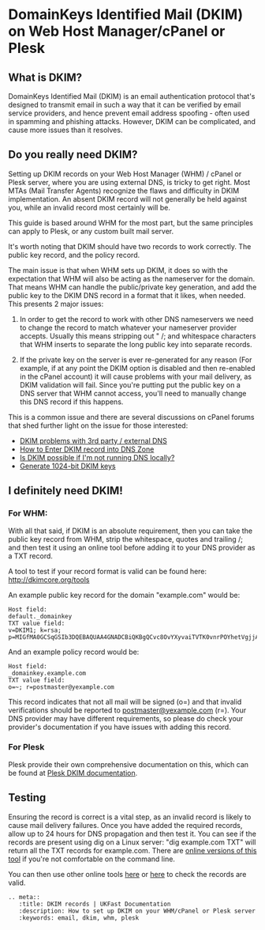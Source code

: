 # DomainKeys Identified Mail (DKIM) on Web Host Manager/cPanel or Plesk

## What is DKIM?

DomainKeys Identified Mail (DKIM) is an email authentication protocol that's designed to transmit email in such a way that it can be verified by email service providers, and hence prevent email address spoofing - often used in spamming and phishing attacks.  However, DKIM can be complicated, and cause more issues than it resolves.

## Do you really need DKIM?

Setting up DKIM records on your Web Host Manager (WHM) / cPanel or Plesk server, where you are using external DNS, is tricky to get right.  Most MTAs (Mail Transfer Agents) recognize the flaws and difficulty in DKIM implementation. An absent DKIM record will not generally be held against you, while an invalid record most certainly will be.

This guide is based around WHM for the most part, but the same principles can apply to Plesk, or any custom built mail server.

It's worth noting that DKIM should have two records to work correctly. The public key record, and the policy record.

The main issue is that when WHM sets up DKIM, it does so with the expectation that WHM will also be acting as the nameserver for the domain. That means WHM can handle the public/private key generation, and add the public key to the DKIM DNS record in a format that it likes, when needed. This presents 2 major issues:

1) In order to get the record to work with other DNS nameservers we need to change the record to match whatever your nameserver provider accepts. Usually this means stripping out " /; and whitespace characters that WHM inserts to separate the long public key into separate records.

2) If the private key on the server is ever re-generated for any reason (For example, if at any point the DKIM option is disabled and then re-enabled in the cPanel account) it will cause problems with your mail delivery, as DKIM validation will fail. Since you're putting put the public key on a DNS server that WHM cannot access, you'll need to manually change this DNS record if this happens.

This is a common issue and there are several discussions on cPanel forums that shed further light on the issue for those interested:
- [DKIM problems with 3rd party / external DNS](https://forums.cpanel.net/threads/dkim-problems-with-3rd-party-external-dns.267001/)
- [How to Enter DKIM record into DNS Zone](https://forums.cpanel.net/threads/how-to-enter-dkim-record-into-dns-zone.528201/)
- [Is DKIM possible if I'm not running DNS locally?](https://forums.cpanel.net/threads/is-dkim-possible-if-im-not-running-dns-locally.595303/)
- [Generate 1024-bit DKIM keys](https://forums.cpanel.net/threads/generate-1024-bit-dkim-keys.542411/)

## I definitely need DKIM!

### For WHM:

With all that said, if DKIM is an absolute requirement, then you can take the public key record from WHM, strip the whitespace, quotes and trailing /; and then test it using an online tool before adding it to your DNS provider as a TXT record.

A tool to test if your record format is valid can be found here: http://dkimcore.org/tools

An example public key record for the domain "example.com" would be:
```
Host field:
default._domainkey
TXT value field:
v=DKIM1; k=rsa; p=MIGfMA0GCSqGSIb3DQEBAQUAA4GNADCBiQKBgQCvc8OvYXyvaiTVTK0vnrPOYhetVgjjAzVMl6GI186o8hCR13/7ZMMhAz3wmADBxW00Xb6S8Z3miqLTBz79ze+N/TvtiupeQHIVH4do+sxWRVfWicWzaVrmKUSOKPk3QhtouRVfpBKOfIQArP07/7/ITC4ZWtHCPq4+l1lPBvvVFQIDAQAB
```
And an example policy record would be:
```
Host field:
_domainkey.example.com
TXT value field:
o=~; r=postmaster@yexample.com
```
This record indicates that not all mail will be signed (o=) and that invalid verifications should be reported to postmaster@yexample.com (r=).
Your DNS provider may have different requirements, so please do check your provider's documentation if you have issues with adding this record.

### For Plesk

Plesk provide their own comprehensive documentation on this, which can be found at [Plesk DKIM documentation](https://docs.plesk.com/en-US/onyx/administrator-guide/mail/antispam-tools/dkim-spf-and-dmarc-protection.59433/#o78133).

## Testing

Ensuring the record is correct is a vital step, as an invalid record is likely to cause mail delivery failures. Once you have added the required records, allow up to 24 hours for DNS propagation and then test it. You can see if the records are present using dig on a Linux server: "dig example.com TXT" will return all the TXT records for example.com. There are [online versions of this tool](https://toolbox.googleapps.com/apps/dig/) if you're not comfortable on the command line.

You can then use other online tools [here](http://dkimcore.org/tools/) or [here](https://www.mail-tester.com/spf-dkim-check) to check the records are valid.

```eval_rst
.. meta::
   :title: DKIM records | UKFast Documentation
   :description: How to set up DKIM on your WHM/cPanel or Plesk server
   :keywords: email, dkim, whm, plesk
